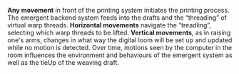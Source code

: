 **Any movement** in front of the printing system initiates the printing process. The emergent backend system feeds into the drafts and the “threading” of virtual warp threads. **Horizontal movements** navigate the “treadling”, selecting which warp threads to be lifted. **Vertical movements**, as in raising one's arms, changes in what way the digital loom will be set up and updated while no motion is detected. Over time, motions seen by the computer in the room influences the environment and behaviours of the emergent system as well as the tieUp of the weaving draft.